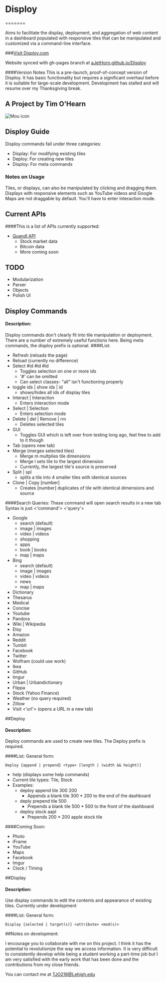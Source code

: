 # Disploy
=======

Aims to facilitate the display, deployment, and aggregation of web content in a dashboard populated with responsive tiles that can be manipulated and customized via a command-line interface.


###[Visit Disploy.com](Disploy.com)

Website synced with gh-pages branch at [aJetHorn.github.io/Disploy](aJetHorn.github.io/Disploy)

####Version Notes
This is a pre-launch, proof-of-concept version of Disploy. It has basic functionality but requires a significant overhaul before it is suitable for large-scale development. Development has stalled and will resume over my Thanksgiving break.

## A Project by Tim O'Hearn

![Mou icon](https://avatars3.githubusercontent.com/u/3619262?v=2&s=180)

## Disploy Guide

Disploy commands fall under three categories: 

* Display: For modifying existing tiles
* Deploy: For creating new tiles
* Disploy: For meta commands

### Notes on Usage

Tiles, or displays, can also be manipulated by clicking and dragging them. Displays with responsive elements such as YouTube videos and Google Maps are not draggable by default. You'll have to enter Interaction mode.

## Current APIs
####This is a list of APIs currently supported:

* [Quandl API](https://www.quandl.com/>)
	* Stock market data
	* Bitcoin data
	* More coming soon

## TODO
* Modularization
* Parser
* Objects
* Polish UI


## Disploy Commands
#### Description:
Disploy commands don't clearly fit into tile manipulation or deployment. There are a number of extremely useful functions here. Being meta commands, the disploy prefix is optional.
####List:

* Refresh (reloads the page)
* Reload (currently no difference)
* Select #id #id #id
	* Toggles selection on one or more ids
	* '#' can be omitted
	* Can select classes- "all" isn't functioning properly
* toggle ids | show ids | id
	* shows/hides all ids of display tiles
* Interact | Interaction
	* Enters interaction mode
* Select | Selection 	
	* Enters selection mode
* Delete | del | Remove | rm
	* Deletes selected tiles 
* GUI
	* Toggles GUI which is left over from testing long ago, feel free to add to it though
* Tab (opens new tab)
* Merge (merges selected tiles)
	* Merge m multplies tile dimensions
	* Merge l sets tile to the largest dimension 
	* Currently, the largest tile's source is preserved
* Split | spl
	* splits a tile into 4 smaller tiles with identical sources
* Clone | Copy [number] 
	* Creates [number] duplicates of tile with identical dimensions and source
	
####Search Queries:
These command will open search results in a new tab
Syntax is just <'command'> <'query'>

* Google
	* search (default)
	* image | images
	* video | videos
	* shopping
	* apps
	* book | books
	* map | maps
* Bing
	* search (default)
	* image | images
	* video | videos
	* news
	* map | maps
* Dictionary
* Thesarus
* Medical
* Concise
* Youtube
* Pandora
* Wiki | Wikipedia
* Etsy
* Amazon
* Reddit
* Tumblr
* Facebook
* Twitter
* Wolfram (could use work)
* Ikea
* GitHub
* Imgur
* Urban | Urbandictionary
* Flippa
* Stock (Yahoo Finance)
* Weather (no query required)
* Zillow
* Visit <'url'> (opens a URL in a new tab)

##Deploy
#### Description:
Deploy commands are used to create new tiles. The Deploy prefix is required.

####List:
General form: 

	Deploy {append | prepend} <type> [length | (width && height)]

* help (displays some help commands)
* Current tile types: Tile, Stock
* Examples:
	* deploy append tile 300 200
		* Appends a blank tile 300 * 200 to the end of the dashboard
	* deply prepend tile 500
		* Prepends a blank tile 500 * 500 to the front of the dashboard
	* deploy stock aapl 
		* Prepends 200 * 200 apple stock tile
		
####Coming Soon:

* Photo
* iFrame
* YouTube
* Maps
* Facebook
* Imgur
* Clock / Timing

##Display
#### Description:
Use display commands to edit the contents and appearance of existing tiles. Currently under development

####List:
General form:

	Display {selected | target(s)} <attribute> <mod(s)>
	
##Notes on development:

I encourage you to collaborate with me on this project. I think it has the potential to revolutionize the way we access information. It is very difficult to consistently develop while being a student working a part-time job but I am very satisfied with the early work that has been done and the contributions from my close friends. 

You can contact me at TJO216@Lehigh.edu